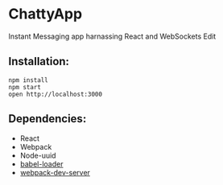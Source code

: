 # ChattyApp
Instant Messaging app harnassing React and WebSockets Edit

## Installation:
```
npm install
npm start
open http://localhost:3000
```
## Dependencies:

* React
* Webpack
* Node-uuid
* [babel-loader](https://github.com/babel/babel-loader)
* [webpack-dev-server](https://github.com/webpack/webpack-dev-server)
